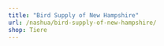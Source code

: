 ```yaml
---
title: "Bird Supply of New Hampshire"
url: /nashua/bird-supply-of-new-hampshire/
shop: Tiere
---
```

